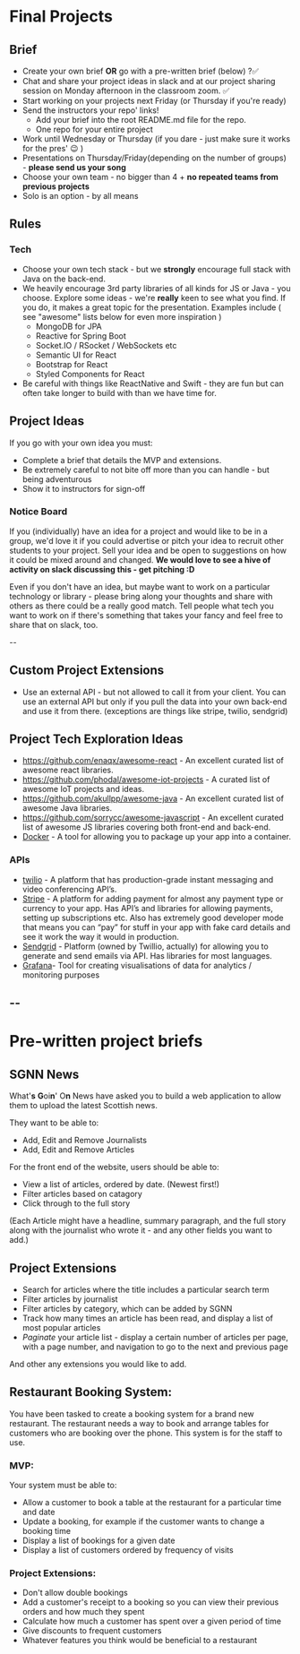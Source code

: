 # Final Projects

## Brief


* Create your own brief **OR** go with a pre-written brief (below) ?✅
* Chat and share your project ideas in slack and at our project sharing session on Monday afternoon in the classroom zoom. ✅
* Start working on your projects next Friday (or Thursday if you're ready)
* Send the instructors your repo' links!
  * Add your brief into the root README.md file for the repo. 
  * One repo for your entire project
* Work until Wednesday or Thursday (if you dare - just make sure it works for the pres' 😉 )
* Presentations on Thursday/Friday(depending on the number of groups) - **please send us your song**
* Choose your own team - no bigger than 4 + **no repeated teams from previous projects**
* Solo is an option - by all means

## Rules

### Tech

* Choose your own tech stack - but we **strongly** encourage full stack with Java on the back-end. 
* We heavily encourage 3rd party libraries of all kinds for JS or Java - you choose. Explore some ideas - we're **really** keen to see what you find. If you do, it makes a great topic for the presentation. Examples include ( see "awesome" lists below for even more inspiration )
  * MongoDB for JPA
  * Reactive for Spring Boot
  * Socket.IO / RSocket / WebSockets etc
  * Semantic UI for React
  * Bootstrap for React
  * Styled Components for React
* Be careful with things like ReactNative and Swift - they are fun but can often take longer to build with than we have time for. 


## Project Ideas

If you go with your own idea you must:

* Complete a brief that details the MVP and extensions.
* Be extremely careful to not bite off more than you can handle - but being adventurous 
* Show it to instructors for sign-off


### Notice Board

If you (individually) have an idea for a project and would like to be in a group, we'd love it if you could advertise or pitch your idea to recruit other students to your project. Sell your idea and be open to suggestions on how it could be mixed around and changed. **We would love to see a hive of activity on slack discussing this  - get pitching :D**

Even if you don't have an idea, but maybe want to work on a particular technology or library - please bring along your thoughts and share with others as there could be a really good match. Tell people what tech you want to work on if there's something that takes your fancy  and feel free to share that on slack, too.


--

## Custom Project Extensions

* Use an external API - but not allowed to call it from your client. You can use an external API but only if you pull the data into your own back-end and use it from there. (exceptions are things like stripe, twilio, sendgrid)



## Project Tech Exploration Ideas



- <https://github.com/enaqx/awesome-react> - An excellent curated list of awesome react libraries.
- <https://github.com/phodal/awesome-iot-projects> - A curated list of awesome IoT projects and ideas.
- <https://github.com/akullpp/awesome-java> - An excellent curated list of awesome Java libraries.
- <https://github.com/sorrycc/awesome-javascript> - An excellent curated list of awesome JS libraries covering both front-end and back-end.
- [Docker](https://www.docker.com/) - A tool for allowing you to package up your app into a container.


### APIs

- [twilio](https://www.twilio.com/) - A platform that has production-grade instant messaging and video conferencing API’s.
- [Stripe](https://stripe.com/) - A platform for adding payment for almost any payment type or currency to your app. Has API’s and libraries for allowing payments, setting up subscriptions etc. Also has extremely good developer mode that means you can “pay” for stuff in your app with fake card details and see it work the way it would in production.
- [Sendgrid](https://sendgrid.com/)  -  Platform (owned by Twillio, actually) for allowing you to generate and send emails via API. Has libraries for most languages.
- [Grafana](https://grafana.com/)- Tool for creating visualisations of data for analytics / monitoring purposes



--
--

# Pre-written project briefs

## SGNN News

What'**s** **G**oi**n**' O**n** News have asked you to build a web application to allow them to upload the latest Scottish news.

They want to be able to:

- Add, Edit and Remove Journalists
- Add, Edit and Remove Articles

For the front end of the website, users should be able to:

- View a list of articles, ordered by date. (Newest first!)
- Filter articles based on catagory
- Click through to the full story

(Each Article might have a headline, summary paragraph, and the full story along with the journalist who wrote it - and any other fields you want to add.)

## Project Extensions

- Search for articles where the title includes a particular search term
- Filter articles by journalist
- Filter articles by category, which can be added by SGNN
- Track how many times an article has been read, and display a list of most popular articles
- _Paginate_ your article list - display a certain number of articles per page, with a page number, and navigation to go to the next and previous page

And other any extensions you would like to add.

## Restaurant Booking System:

You have been tasked to create a booking system for a brand new restaurant. The restaurant needs a way to book and arrange tables for customers who are booking over the phone. This system is for the staff to use.

### MVP:

Your system must be able to:

* Allow a customer to book a table at the restaurant for a particular time and date
* Update a booking, for example if the customer wants to change a booking time
* Display a list of bookings for a given date
* Display a list of customers ordered by frequency of visits

### Project Extensions:

* Don't allow double bookings
* Add a customer's receipt to a booking so you can view their previous orders and how much they spent
* Calculate how much a customer has spent over a given period of time
* Give discounts to frequent customers
* Whatever features you think would be beneficial to a restaurant
